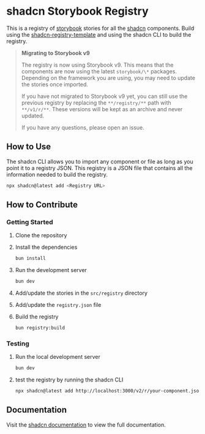 # shadcn Storybook Registry

This is a registry of [storybook](https://storybook.js.org/) stories for all the
[shadcn](https://ui.shadcn.com/) components. Build using the
[shadcn-registry-template](https://github.com/shadcn-ui/registry-template) and
using the shadcn CLI to build the registry.

> **Migrating to Storybook v9**
>
> The registry is now using Storybook v9. This means that the components are now
> using the latest `storybook/\*` packages. Depending on the framework you are
> using, you may need to update the stories once imported.
>
> If you have not migrated to Storybook v9 yet, you can still use the previous
> registry by replacing the `**/registry/**` path with `**/v1/r/**`. These
> versions will be kept as an archive and never updated.
>
> If you have any questions, please open an issue.

## How to Use

The shadcn CLI allows you to import any component or file as long as you point
it to a registry JSON. This registry is a JSON file that contains all the
information needed to build the registry.

```bash
npx shadcn@latest add <Registry URL>
```

## How to Contribute

### Getting Started

1. Clone the repository
2. Install the dependencies

   ```bash
   bun install
   ```

3. Run the development server

   ```bash
   bun dev
   ```

4. Add/update the stories in the `src/registry` directory
5. Add/update the `registry.json` file
6. Build the registry

   ```bash
   bun registry:build
   ```

### Testing

1. Run the local development server

   ```bash
   bun dev
   ```

2. test the registry by running the shadcn CLI

   ```bash
   npx shadcn@latest add http://localhost:3000/v2/r/your-component.json
   ```

## Documentation

Visit the [shadcn documentation](https://ui.shadcn.com/docs/registry) to view
the full documentation.
